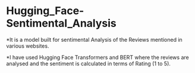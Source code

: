 # Hugging_Face-Sentimental_Analysis

*It is a model built for sentimental Analysis of the Reviews mentioned in various websites. 

*I have used Hugging Face Transformers and BERT where the reviews are analysed and the sentiment is calculated in terms of Rating (1 to 5).

